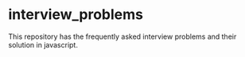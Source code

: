 # interview_problems
This repository has the frequently asked interview problems and their solution in javascript.
